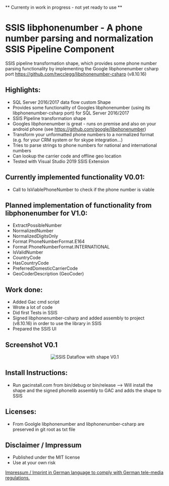 ** Currenty in work in progress - not yet ready to use **

# SSIS libphonenumber - A phone number parsing and normalization SSIS Pipeline Component
SSIS pipeline transformation shape, which provides some phone number parsing functionality by implementing the Google libphonenumber csharp port https://github.com/twcclegg/libphonenumber-csharp (v8.10.16)

## Highlights:
* SQL Server 2016/2017 data flow custom Shape
* Provides some functionality of Googles libphonenumber (using its libphonenumber-csharp port) for SQL Server 2016/2017
* SSIS Pipeline transformation shape
* Googles libphonenumber is great - runs on premise and also on your android phone (see https://github.com/google/libphonenumber)
* Transform your unformatted phone numbers to a normalized format (e.g. for your CRM system or for skype integration...)
* Tries to parse strings to phone numbers for national and international numbers
* Can lookup the carrier code and offline geo location
* Tested with Visual Studio 2019 SSIS Extension

## Currently implemented functionality V0.01:
* Call to IsViablePhoneNumber to check if the phone number is viable

## Planned implementation of functionality from libphonenumber for V1.0:
* ExtractPossibleNumber
* NormalizedNumber
* NormalizedDigitsOnly
* Format PhoneNumberFormat.E164
* Format PhoneNumberFormat.INTERNATIONAL
* IsValidNumber
* CountryCode
* HasCountryCode
* PreferredDomesticCarrierCode
* GeoCoderDescription (GeoCoder)

## Work done:
* Added Gac cmd script
* Wrote a lot of code
* Did first Tests in SSIS
* Signed libphonenumber-csharp and added assembly to project (v8.10.16) in order to use the library in SSIS
* Prepared the SSIS UI

## Screenshot V0.1

<p align="center">
  <img src="../master/Screenshots/1_Capture_V0.1.JPG" title="SSIS Dataflow with shape V0.1">
</p>

## Install Instructions:
* Run gacinstall.com from bin/debug or bin/release --> Will install the shape and the signed phonelib assembly to GAC and adds the shape to SSIS

## Licenses:
* From Goolgle libphonenumber and libphonenumber-csharp are preserved in git root as txt file

## Disclaimer / Impressum

* Published under the MIT license
* Use at your own risk

<a href="https://github.com/ChrisMayor/Impressum">Impressum / Imprint in German language to comply with German tele-media regulations.</a>
